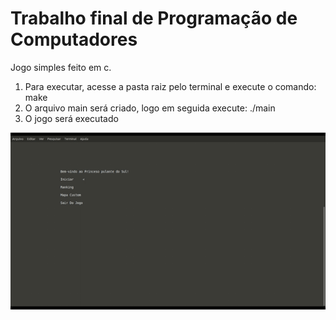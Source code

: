 # Trabalho final de Programação de Computadores

Jogo simples feito em c.

1. Para executar, acesse a pasta raiz pelo terminal e execute o comando: make  
2. O arquivo main será criado, logo em seguida execute: ./main  
3. O jogo será executado  

![Demonstração](media/demo.gif)
